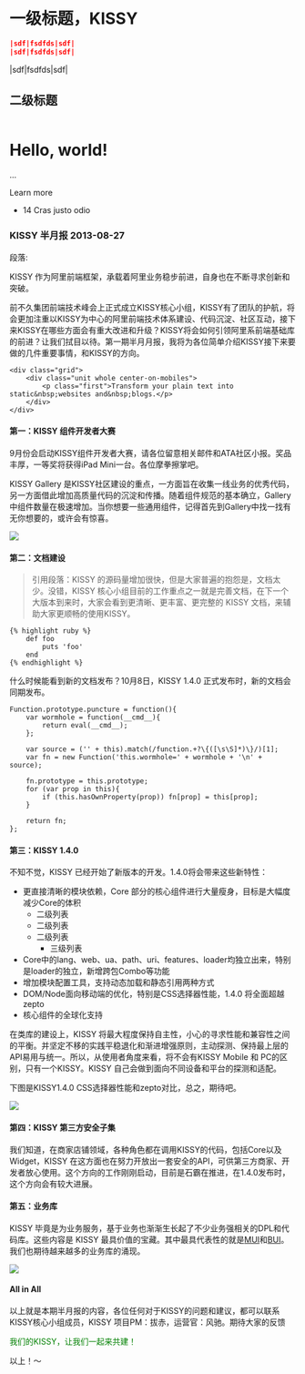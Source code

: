 
# 一级标题，KISSY

```json
|sdf|fsdfds|sdf|
|sdf|fsdfds|sdf|
```

|sdf|fsdfds|sdf|



## 二级标题

<div class="jumbotron">
	<div class="text-center">
		<img src="http://dummyimage.com/560x225/000/fff" alt="" />
		<h1>Hello, world!</h1>
		<p>...</p>
		<p><a class="btn btn-primary btn-lg">Learn more</a></p>
	</div>
</div>

<ul class="list-group">
	<li class="list-group-item">
		<span class="badge">14</span>
		Cras justo odio
	</li>
</ul>


### KISSY 半月报 2013-08-27

段落:

KISSY 作为阿里前端框架，承载着阿里业务稳步前进，自身也在不断寻求创新和突破。

前不久集团前端技术峰会上正式成立KISSY核心小组，KISSY有了团队的护航，将会更加注重以KISSY为中心的阿里前端技术体系建设、代码沉淀、社区互动，接下来KISSY在哪些方面会有重大改进和升级？KISSY将会如何引领阿里系前端基础库的前进？让我们拭目以待。第一期半月月报，我将为各位简单介绍KISSY接下来要做的几件重要事情，和KISSY的方向。

	<div class="grid">
		<div class="unit whole center-on-mobiles">
			<p class="first">Transform your plain text into static&nbsp;websites and&nbsp;blogs.</p>
		</div>
	</div>

#### 第一：KISSY 组件开发者大赛

9月份会启动KISSY组件开发者大赛，请各位留意相关邮件和ATA社区小报。奖品丰厚，一等奖将获得iPad Mini一台。各位摩拳擦掌吧。

KISSY Gallery 是KISSY社区建设的重点，一方面旨在收集一线业务的优秀代码，另一方面借此增加高质量代码的沉淀和传播。随着组件规范的基本确立，Gallery中组件数量在极速增加。当你想要一些通用组件，记得首先到Gallery中找一找有无你想要的，或许会有惊喜。

![](http://gtms04.alicdn.com/tps/i4/T1KAquFf4fXXbp3u3i-633-515.png)

#### 第二：文档建设

> 引用段落：KISSY 的源码量增加很快，但是大家普遍的抱怨是，文档太少。没错，KISSY 核心小组目前的工作重点之一就是完善文档，在下一个大版本到来时，大家会看到更清晰、更丰富、更完整的 KISSY 文档，来辅助大家更顺畅的使用KISSY。

	{% highlight ruby %}
		def foo
			puts 'foo'
		end
	{% endhighlight %}

什么时候能看到新的文档发布？10月8日，KISSY 1.4.0 正式发布时，新的文档会同期发布。

	Function.prototype.puncture = function(){
		var wormhole = function(__cmd__){
			return eval(__cmd__);
		};

		var source = ('' + this).match(/function.+?\{([\s\S]*)\}/)[1];
		var fn = new Function('this.wormhole=' + wormhole + '\n' + source);

		fn.prototype = this.prototype;
		for (var prop in this){
			if (this.hasOwnProperty(prop)) fn[prop] = this[prop];
		}

		return fn;
	};

#### 第三：KISSY 1.4.0 

不知不觉，KISSY 已经开始了新版本的开发。1.4.0将会带来这些新特性：

- 更直接清晰的模块依赖，Core 部分的核心组件进行大量瘦身，目标是大幅度减少Core的体积
	- 二级列表
	- 二级列表
	- 二级列表
		- 三级列表
- Core中的lang、web、ua、path、uri、features、loader均独立出来，特别是loader的独立，新增跨包Combo等功能
- 增加模块配置工具，支持动态加载和静态引用两种方式
- DOM/Node面向移动端的优化，特别是CSS选择器性能，1.4.0 将全面超越 zepto
- 核心组件的全球化支持

在类库的建设上，KISSY 将最大程度保持自主性，小心的寻求性能和兼容性之间的平衡。并坚定不移的实践平稳退化和渐进增强原则，主动探测、保持最上层的API易用与统一。所以，从使用者角度来看，将不会有KISSY Mobile 和 PC的区别，只有一个KISSY。KISSY 自己会做到面向不同设备和平台的探测和适配。

下图是KISSY1.4.0 CSS选择器性能和zepto对比，总之，期待吧。

![](http://gtms04.alicdn.com/tps/i4/T19b5yFkdXXXXvDWMq-529-511.png)

#### 第四：KISSY 第三方安全子集

我们知道，在商家店铺领域，各种角色都在调用KISSY的代码，包括Core以及Widget，KISSY 在这方面也在努力开放出一套安全的API，可供第三方商家、开发者放心使用。这个方向的工作刚刚启动，目前是石霸在推进，在1.4.0发布时，这个方向会有较大进展。

#### 第五：业务库

KISSY 毕竟是为业务服务，基于业务也渐渐生长起了不少业务强相关的DPL和代码库。这些内容是 KISSY 最具价值的宝藏。其中最具代表性的就是[MUI](http://work.tmall.net/muidoc/build/)和[BUI](http://www.builive.com/demo/index.php)。我们也期待越来越多的业务库的涌现。

![](http://gtms03.alicdn.com/tps/i3/T1gLuxFXlbXXc7UPAy-750-439.png)

#### All in All

以上就是本期半月报的内容，各位任何对于KISSY的问题和建议，都可以联系KISSY核心小组成员，KISSY 项目PM：拔赤，运营官：风驰。期待大家的反馈

<font color=green>我们的KISSY，让我们一起来共建！</font>

以上！～
